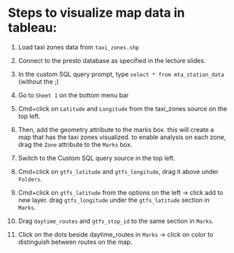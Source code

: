 # Steps to visualize map data in tableau:


1. Load taxi zones data from `taxi_zones.shp`

2. Connect to the presto database as specified in the lecture slides.

3. In the custom SQL query prompt, type `select * from mta_station_data` (without the ;)

4. Go to `Sheet 1` on the bottom menu bar

5. Cmd+click on `Latitude` and `Longitude` from the taxi_zones source on the top left. 

6. Then, add the geometry attribute to the marks box. this will create a map that has the taxi zones visualized. to enable analysis on each zone, drag the `Zone` 
attribute to the `Marks` box.

7. Switch to the Custom SQL query source in the top left. 

8. Cmd+click on `gtfs_latitude` and `gtfs_longitude`, drag it above under `Folders`.

9. Cmd+click on `gtfs_latitude` from the options on the left -> click add to new layer. drag `gtfs_longitude` under the `gtfs_latitude` section in `Marks`.

10. Drag `daytime_routes` and `gtfs_stop_id` to the same section in `Marks`.

11. Click on the dots beside daytime_routes in `Marks` -> click on color to distinguish between routes on the map.
